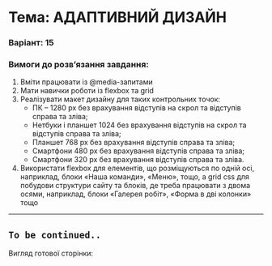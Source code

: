 # Тема: АДАПТИВНИЙ ДИЗАЙН
### Варіант: 15

### Вимоги до розв’язання завдання: <br>
1. Вміти працювати із @media-запитами
2. Мати навички роботи із flexbox та grid
4. Реалізувати макет дизайну для таких контрольних точок:
   - ПК – 1280 px без врахування відступів на скрол та відступів справа та зліва;
   - Нетбуки і планшет 1024 без врахування відступів на скрол та відступів справа та зліва;
   - Планшет 768 px без врахування відступів справа та зліва;
   - Смартфони 480 px без врахування відступів справа та зліва;
   - Смартфони 320 px без врахування відступів справа та зліва.
5. Використати flexbox для елементів, що розміщуються по одній осі, наприклад, блоки «Наша команди», «Меню», тощо, а grid css для побудови структури сайту та блоків, де треба працювати з двома осями, наприклад, блоки «Галерея робіт», «Форма в дві колонки» тощо<br>
---
## `To be continued..`
Вигляд готової сторінки:<br><br>
<!--![Lr3](page.png)-->